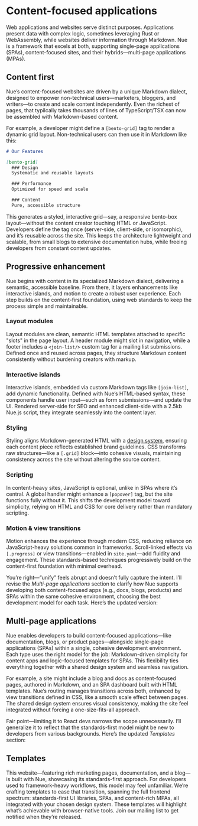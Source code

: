 
# Content-focused applications
Web applications and websites serve distinct purposes. Applications present data with complex logic, sometimes leveraging Rust or WebAssembly, while websites deliver information through Markdown. Nue is a framework that excels at both, supporting single-page applications (SPAs), content-focused sites, and their hybrids—multi-page applications (MPAs).

## Content first
Nue’s content-focused websites are driven by a unique Markdown dialect, designed to empower non-technical users—marketers, bloggers, and writers—to create and scale content independently. Even the richest of pages, that typilcally takes thousands of lines of TypeScript/TSX can now be assembled with Markdown-based content.

For example, a developer might define a `[bento-grid]` tag to render a dynamic grid layout. Non-technical users can then use it in Markdown like this:

```md
# Our Features

[bento-grid]
  ### Design
  Systematic and reusable layouts

  ### Performance
  Optimized for speed and scale

  ### Content
  Pure, accessible structure
```

This generates a styled, interactive grid—say, a responsive bento-box layout—without the content creator touching HTML or JavaScript. Developers define the tag once (server-side, client-side, or isomorphic), and it’s reusable across the site. This keeps the architecture lightweight and scalable, from small blogs to extensive documentation hubs, while freeing developers from constant content updates.


## Progressive enhancement
Nue begins with content in its specialized Markdown dialect, delivering a semantic, accessible baseline. From there, it layers enhancements like interactive islands, and motion to create a robust user experience. Each step builds on the content-first foundation, using web standards to keep the process simple and maintainable.


### Layout modules
Layout modules are clean, semantic HTML templates attached to specific "slots" in the page layout. A header module might slot in navigation, while a footer includes a `<join-list/>` custom tag for a mailing list submissions. Defined once and reused across pages, they structure Markdown content consistently without burdening creators with markup.

### Interactive islands
Interactive islands, embedded via custom Markdown tags like `[join-list]`, add dynamic functionality. Defined with Nue’s HTML-based syntax, these components handle user input—such as form submissions—and update the UI. Rendered server-side for SEO and enhanced client-side with a 2.5kb Nue.js script, they integrate seamlessly into the content layer.

### Styling
Styling aligns Markdown-generated HTML with a [design system](design-systems.html), ensuring each content piece reflects established brand guidelines. CSS transforms raw structures—like a `[.grid]` block—into cohesive visuals, maintaining consistency across the site without altering the source content.

### Scripting
In content-heavy sites, JavaScript is optional, unlike in SPAs where it’s central. A global handler might enhance a `[popover]` tag, but the site functions fully without it. This shifts the development model toward simplicity, relying on HTML and CSS for core delivery rather than mandatory scripting.

### Motion & view transitions
Motion enhances the experience through modern CSS, reducing reliance on JavaScript-heavy solutions common in frameworks. Scroll-linked effects via `[.progress]` or view transitions—enabled in `site.yaml`—add fluidity and engagement. These standards-based techniques progressively build on the content-first foundation with minimal overhead.


You’re right—“unify” feels abrupt and doesn’t fully capture the intent. I’ll revise the *Multi-page applications* section to clarify how Nue supports developing both content-focused apps (e.g., docs, blogs, products) and SPAs within the same cohesive environment, choosing the best development model for each task. Here’s the updated version:


## Multi-page applications
Nue enables developers to build content-focused applications—like documentation, blogs, or product pages—alongside single-page applications (SPAs) within a single, cohesive development environment. Each type uses the right model for the job: Markdown-driven simplicity for content apps and logic-focused templates for SPAs. This flexibility ties everything together with a shared design system and seamless navigation.

For example, a site might include a blog and docs as content-focused pages, authored in Markdown, and an SPA dashboard built with HTML templates. Nue’s routing manages transitions across both, enhanced by view transitions defined in CSS, like a smooth scale effect between pages. The shared design system ensures visual consistency, making the site feel integrated without forcing a one-size-fits-all approach.


Fair point—limiting it to React devs narrows the scope unnecessarily. I’ll generalize it to reflect that the standards-first model might be new to developers from various backgrounds. Here’s the updated *Templates* section:


## Templates
This website—featuring rich marketing pages, documentation, and a blog—is built with Nue, showcasing its standards-first approach. For developers used to framework-heavy workflows, this model may feel unfamiliar. We’re crafting templates to ease that transition, spanning the full frontend spectrum: standards-first UI libraries, SPAs, and content-rich MPAs, all integrated with your chosen design system. These templates will highlight what’s achievable with browser-native tools. Join our mailing list to get notified when they’re released.
